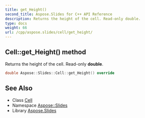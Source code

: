 ```yaml
---
title: get_Height()
second_title: Aspose.Slides for C++ API Reference
description: Returns the height of the cell. Read-only double.
type: docs
weight: 66
url: /cpp/aspose.slides/cell/get_height/
---
```

## Cell::get_Height() method


Returns the height of the cell. Read-only **double**.

```cpp
double Aspose::Slides::Cell::get_Height() override
```

## See Also

* Class [Cell](./)
* Namespace [Aspose::Slides](../)
* Library [Aspose.Slides](../../)